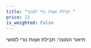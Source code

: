 ```yaml
---
title: "חבילת אצות נורי לסושי "
price: 13
is_weighted: False
---
```


תיאור המוצר: חבילת אצות נורי לסושי 
